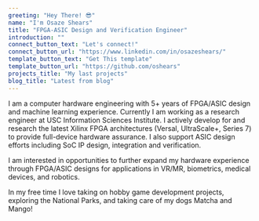 ```yaml
---
greeting: "Hey There! 😎"
name: "I'm Osaze Shears"
title: "FPGA-ASIC Design and Verification Engineer"
introduction: ""
connect_button_text: "Let's connect!"
connect_button_url: "https://www.linkedin.com/in/osazeshears/"
template_button_text: "Get This template"
template_button_url: "https://github.com/oshears"
projects_title: "My last projects"
blog_title: "Latest from blog"
---
```

I am a computer hardware engineering with 5+ years of FPGA/ASIC design and machine learning experience. Currently I am working as a research engineer at USC Information Sciences Institute. I actively develop for and research the latest Xilinx FPGA architectures (Versal, UltraScale+, Series 7) to provide full-device hardware assurance. I also support ASIC design efforts including SoC IP design, integration and verification.

I am interested in opportunities to further expand my hardware experience through FPGA/ASIC designs for applications in VR/MR, biometrics, medical devices, and robotics.

In my free time I love taking on hobby game development projects, exploring the National Parks, and taking care of my dogs Matcha and Mango!